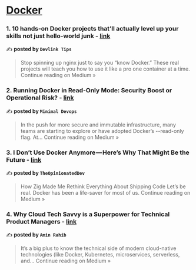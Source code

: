 
<h1><a href=https://medium.com/tag/docker/recommended target="_blank" rel="noopener noreferrer">Docker</a></h1>
<h3>1. 10 hands-on Docker projects that’ll actually level up your skills not just hello-world junk - <a href="https://medium.com/@devlink/10-hands-on-docker-projects-thatll-actually-level-up-your-skills-not-just-hello-world-junk-0e440c0b1c8f?source=rss------docker-5" target="_blank" rel="noopener noreferrer">link</a></h3>

✍️ **posted by `Devlink Tips`**

<blockquote>Stop spinning up nginx just to say you “know Docker.” These real projects will teach you how to use it like a pro one container at a time.
Continue reading on Medium »</blockquote>

<h3>2. Running Docker in Read-Only Mode: Security Boost or Operational Risk? - <a href="https://medium.com/@minimaldevops/running-docker-in-read-only-mode-security-boost-or-operational-risk-ebeebfd4083c?source=rss------docker-5" target="_blank" rel="noopener noreferrer">link</a></h3>

✍️ **posted by `Minimal Devops`**

<blockquote>In the push for more secure and immutable infrastructure, many teams are starting to explore or have adopted Docker’s --read-only flag. At…
Continue reading on Medium »</blockquote>

<h3>3. I Don’t Use Docker Anymore — Here’s Why That Might Be the Future - <a href="https://medium.com/@theopinionatedev/i-dont-use-docker-anymore-here-s-why-that-might-be-the-future-3fb0a2ef2123?source=rss------docker-5" target="_blank" rel="noopener noreferrer">link</a></h3>

✍️ **posted by `TheOpinionatedDev`**

<blockquote>How Zig Made Me Rethink Everything About Shipping Code
Let’s be real. Docker has been a life-saver for most of us.
Continue reading on Medium »</blockquote>

<h3>4. Why Cloud Tech Savvy is a Superpower for Technical Product Managers - <a href="https://medium.com/@amin.rahib/why-cloud-tech-savvy-is-a-superpower-for-technical-product-managers-676a25de1e47?source=rss------docker-5" target="_blank" rel="noopener noreferrer">link</a></h3>

✍️ **posted by `Amin Rahib`**

<blockquote>It’s a big plus to know the technical side of modern cloud-native technologies (like Docker, Kubernetes, microservices, serverless, and…
Continue reading on Medium »</blockquote>

